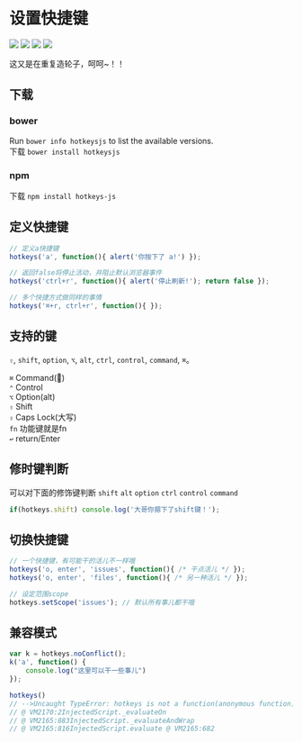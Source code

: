 # 设置快捷键

[![](https://img.shields.io/github/issues/jaywcjlove/hotkeys.svg)](https://github.com/jaywcjlove/hotkeys/issues) [![](https://img.shields.io/github/forks/jaywcjlove/hotkeys.svg)](https://github.com/jaywcjlove/hotkeys/network) [![](https://img.shields.io/github/stars/jaywcjlove/hotkeys.svg)](https://github.com/jaywcjlove/hotkeys/stargazers) [![](https://img.shields.io/github/release/jaywcjlove/hotkeys.svg)](https://github.com/jaywcjlove/hotkeys/releases)

这又是在重复造轮子，呵呵~！！

## 下载

### bower
Run `bower info hotkeysjs` to list the available versions.  
下载 `bower install hotkeysjs`  

### npm

下载 `npm install hotkeys-js`


## 定义快捷键

```js
// 定义a快捷键
hotkeys('a', function(){ alert('你按下了 a!') });

// 返回false将停止活动，并阻止默认浏览器事件
hotkeys('ctrl+r', function(){ alert('停止刷新!'); return false });

// 多个快捷方式做同样的事情
hotkeys('⌘+r, ctrl+r', function(){ });

```


## 支持的键

`⇧`, `shift`, `option`, `⌥`, `alt`, `ctrl`, `control`, `command`, `⌘`。

`⌘` Command()  
`⌃` Control  
`⌥` Option(alt)  
`⇧` Shift  
`⇪` Caps Lock(大写)   
`fn` 功能键就是fn  
`↩︎` return/Enter

## 修时键判断
可以对下面的修饰键判断 `shift` `alt` `option` `ctrl` `control` `command`

```js
if(hotkeys.shift) console.log('大哥你摁下了shift键！');
```

## 切换快捷键

```js
// 一个快捷键，有可能干的活儿不一样哦
hotkeys('o, enter', 'issues', function(){ /* 干点活儿 */ });
hotkeys('o, enter', 'files', function(){ /* 另一种活儿 */ });

// 设定范围scope 
hotkeys.setScope('issues'); // 默认所有事儿都干哦 
```

## 兼容模式

```js
var k = hotkeys.noConflict();
k('a', function() {
    console.log("这里可以干一些事儿")
});

hotkeys()
// -->Uncaught TypeError: hotkeys is not a function(anonymous function) 
// @ VM2170:2InjectedScript._evaluateOn 
// @ VM2165:883InjectedScript._evaluateAndWrap 
// @ VM2165:816InjectedScript.evaluate @ VM2165:682
```
